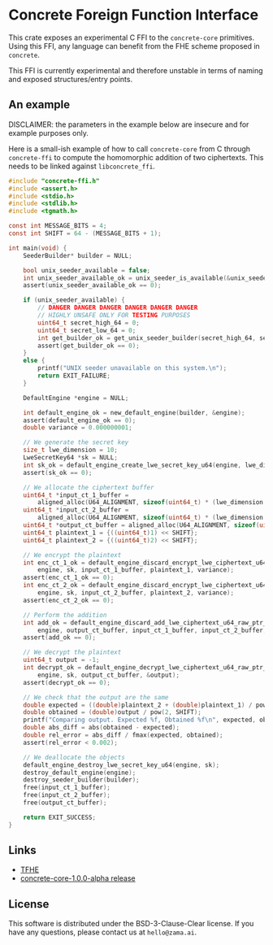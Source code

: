 # Concrete Foreign Function Interface

This crate exposes an experimental C FFI to the `concrete-core` primitives. Using this FFI, any language can benefit from the FHE scheme proposed in `concrete`.

This FFI is currently experimental and therefore unstable in terms of naming and exposed structures/entry points.

## An example

DISCLAIMER: the parameters in the example below are insecure and for example purposes only.

Here is a small-ish example of how to call `concrete-core` from C through `concrete-ffi` to compute the homomorphic addition of two ciphertexts. This needs to be linked against `libconcrete_ffi`.

```c
#include "concrete-ffi.h"
#include <assert.h>
#include <stdio.h>
#include <stdlib.h>
#include <tgmath.h>

const int MESSAGE_BITS = 4;
const int SHIFT = 64 - (MESSAGE_BITS + 1);

int main(void) {
    SeederBuilder* builder = NULL;

    bool unix_seeder_available = false;
    int unix_seeder_available_ok = unix_seeder_is_available(&unix_seeder_available);
    assert(unix_seeder_available_ok == 0);

    if (unix_seeder_available) {
        // DANGER DANGER DANGER DANGER DANGER DANGER
        // HIGHLY UNSAFE ONLY FOR TESTING PURPOSES
        uint64_t secret_high_64 = 0;
        uint64_t secret_low_64 = 0;
        int get_builder_ok = get_unix_seeder_builder(secret_high_64, secret_low_64, &builder);
        assert(get_builder_ok == 0);
    }
    else {
        printf("UNIX seeder unavailable on this system.\n");
        return EXIT_FAILURE;
    }

    DefaultEngine *engine = NULL;

    int default_engine_ok = new_default_engine(builder, &engine);
    assert(default_engine_ok == 0);
    double variance = 0.000000001;

    // We generate the secret key
    size_t lwe_dimension = 10;
    LweSecretKey64 *sk = NULL;
    int sk_ok = default_engine_create_lwe_secret_key_u64(engine, lwe_dimension, &sk);
    assert(sk_ok == 0);

    // We allocate the ciphertext buffer
    uint64_t *input_ct_1_buffer =
        aligned_alloc(U64_ALIGNMENT, sizeof(uint64_t) * (lwe_dimension + 1));
    uint64_t *input_ct_2_buffer =
        aligned_alloc(U64_ALIGNMENT, sizeof(uint64_t) * (lwe_dimension + 1));
    uint64_t *output_ct_buffer = aligned_alloc(U64_ALIGNMENT, sizeof(uint64_t) * (lwe_dimension + 1));
    uint64_t plaintext_1 = {((uint64_t)1) << SHIFT};
    uint64_t plaintext_2 = {((uint64_t)2) << SHIFT};

    // We encrypt the plaintext
    int enc_ct_1_ok = default_engine_discard_encrypt_lwe_ciphertext_u64_raw_ptr_buffers(
        engine, sk, input_ct_1_buffer, plaintext_1, variance);
    assert(enc_ct_1_ok == 0);
    int enc_ct_2_ok = default_engine_discard_encrypt_lwe_ciphertext_u64_raw_ptr_buffers(
        engine, sk, input_ct_2_buffer, plaintext_2, variance);
    assert(enc_ct_2_ok == 0);

    // Perform the addition
    int add_ok = default_engine_discard_add_lwe_ciphertext_u64_raw_ptr_buffers(
        engine, output_ct_buffer, input_ct_1_buffer, input_ct_2_buffer, lwe_dimension);
    assert(add_ok == 0);

    // We decrypt the plaintext
    uint64_t output = -1;
    int decrypt_ok = default_engine_decrypt_lwe_ciphertext_u64_raw_ptr_buffers(
        engine, sk, output_ct_buffer, &output);
    assert(decrypt_ok == 0);

    // We check that the output are the same
    double expected = ((double)plaintext_2 + (double)plaintext_1) / pow(2, SHIFT);
    double obtained = (double)output / pow(2, SHIFT);
    printf("Comparing output. Expected %f, Obtained %f\n", expected, obtained);
    double abs_diff = abs(obtained - expected);
    double rel_error = abs_diff / fmax(expected, obtained);
    assert(rel_error < 0.002);

    // We deallocate the objects
    default_engine_destroy_lwe_secret_key_u64(engine, sk);
    destroy_default_engine(engine);
    destroy_seeder_builder(builder);
    free(input_ct_1_buffer);
    free(input_ct_2_buffer);
    free(output_ct_buffer);

    return EXIT_SUCCESS;
}
```

## Links

- [TFHE](https://eprint.iacr.org/2018/421.pdf)
- [concrete-core-1.0.0-alpha release](https://community.zama.ai/t/concrete-core-v1-0-0-alpha/120)

## License

This software is distributed under the BSD-3-Clause-Clear license. If you have any questions,
please contact us at `hello@zama.ai`.
